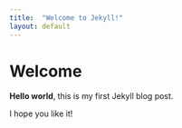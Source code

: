 ```yaml
---
title:  "Welcome to Jekyll!"
layout: default
---
```


# Welcome

**Hello world**, this is my first Jekyll blog post.

I hope you like it!